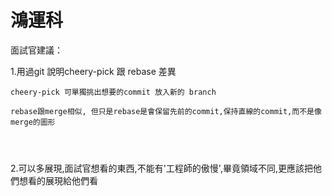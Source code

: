 # 鴻運科

面試官建議：

1.用過git 說明cheery-pick 跟 rebase 差異

```
cheery-pick 可單獨挑出想要的commit 放入新的 branch

rebase跟merge相似, 但只是rebase是會保留先前的commit,保持直線的commit,而不是像merge的圖形




```

2.可以多展現,面試官想看的東西,不能有'工程師的傲慢',畢竟領域不同,更應該把他們想看的展現給他們看

